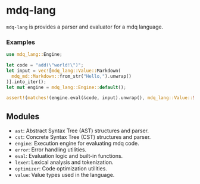 # mdq-lang

`mdq-lang` is provides a parser and evaluator for a mdq language.

### Examples

```rs
use mdq_lang::Engine;

let code = "add(\"world!\")";
let input = vec![mdq_lang::Value::Markdown(
  mdq_md::Markdown::from_str("Hello,").unwrap()
)].into_iter();
let mut engine = mdq_lang::Engine::default();

assert!(matches!(engine.eval(&code, input).unwrap(), mdq_lang::Value::String("Hello,world!".to_string())));
```

## Modules

- `ast`: Abstract Syntax Tree (AST) structures and parser.
- `cst`: Concrete Syntax Tree (CST) structures and parser.
- `engine`: Execution engine for evaluating mdq code.
- `error`: Error handling utilities.
- `eval`: Evaluation logic and built-in functions.
- `lexer`: Lexical analysis and tokenization.
- `optimizer`: Code optimization utilities.
- `value`: Value types used in the language.
